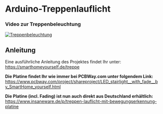 # Arduino-Treppenlauflicht

### Video zur Treppenbeleuchtung 
[![Treppenbeleuchtung](http://img.youtube.com/vi/VJfymwNkr7A/0.jpg)](https://www.youtube.com/watch?v=VJfymwNkr7A "Treppenlauflicht mit Arduino")


## Anleitung
Eine ausführliche Anleitung des Projektes findet Ihr unter:  
https://smarthomeyourself.de/treppe
<br/>  


**Die Platine findet Ihr wie immer bei PCBWay.com unter folgendem Link:**  
https://www.pcbway.com/project/shareproject/LED_stairlight__with_fade__by_SmartHome_yourself.html
<br/>  


**Die Platine (incl. Fading) ist nun auch direkt aus Deutschland erhältlich:**  
https://www.insaneware.de/p/treppen-lauflicht-mit-bewegungserkennung-platine
